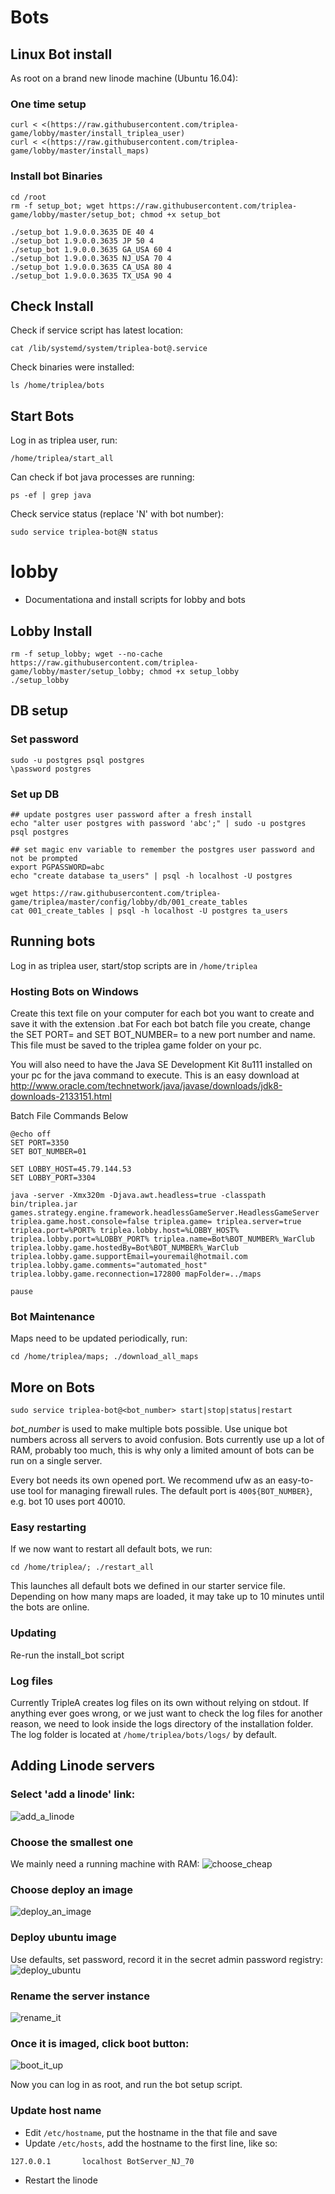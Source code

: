 # Bots

## Linux Bot install

As root on a brand new linode machine (Ubuntu 16.04):

### One time setup
```
curl < <(https://raw.githubusercontent.com/triplea-game/lobby/master/install_triplea_user) 
curl < <(https://raw.githubusercontent.com/triplea-game/lobby/master/install_maps) 
```

### Install bot Binaries
```
cd /root
rm -f setup_bot; wget https://raw.githubusercontent.com/triplea-game/lobby/master/setup_bot; chmod +x setup_bot

./setup_bot 1.9.0.0.3635 DE 40 4
./setup_bot 1.9.0.0.3635 JP 50 4
./setup_bot 1.9.0.0.3635 GA_USA 60 4
./setup_bot 1.9.0.0.3635 NJ_USA 70 4
./setup_bot 1.9.0.0.3635 CA_USA 80 4
./setup_bot 1.9.0.0.3635 TX_USA 90 4
```

## Check Install

Check if service script has latest location:
```
cat /lib/systemd/system/triplea-bot@.service
```

Check binaries were installed:
```
ls /home/triplea/bots
```

## Start Bots

Log in as triplea user, run:
```
/home/triplea/start_all
```

Can check if bot java processes are running:
```
ps -ef | grep java
```

Check service status (replace 'N' with bot number):
```
sudo service triplea-bot@N status
```


# lobby
- Documentationa and install scripts for lobby and bots


## Lobby Install
```
rm -f setup_lobby; wget --no-cache https://raw.githubusercontent.com/triplea-game/lobby/master/setup_lobby; chmod +x setup_lobby
./setup_lobby
```

## DB setup

### Set password
```
sudo -u postgres psql postgres
\password postgres

```

### Set up DB
```
## update postgres user password after a fresh install
echo "alter user postgres with password 'abc';" | sudo -u postgres psql postgres

## set magic env variable to remember the postgres user password and not be prompted
export PGPASSWORD=abc
echo "create database ta_users" | psql -h localhost -U postgres

wget https://raw.githubusercontent.com/triplea-game/triplea/master/config/lobby/db/001_create_tables
cat 001_create_tables | psql -h localhost -U postgres ta_users
```


## Running bots
Log in as triplea user, start/stop scripts are in `/home/triplea`

### Hosting Bots on Windows

Create this text file on your computer for each bot you want to create and save it with the extension .bat
For each bot batch file you create, change the SET PORT= and SET BOT_NUMBER= to a new port number and name. This file must be saved to the triplea game folder on your pc.

You will also need to have the Java SE Development Kit 8u111 installed on your pc for the java command to execute. This is an easy download at http://www.oracle.com/technetwork/java/javase/downloads/jdk8-downloads-2133151.html

Batch File Commands Below
```
@echo off
SET PORT=3350
SET BOT_NUMBER=01

SET LOBBY_HOST=45.79.144.53
SET LOBBY_PORT=3304

java -server -Xmx320m -Djava.awt.headless=true -classpath bin/triplea.jar games.strategy.engine.framework.headlessGameServer.HeadlessGameServer triplea.game.host.console=false triplea.game= triplea.server=true triplea.port=%PORT% triplea.lobby.host=%LOBBY_HOST% triplea.lobby.port=%LOBBY_PORT% triplea.name=Bot%BOT_NUMBER%_WarClub triplea.lobby.game.hostedBy=Bot%BOT_NUMBER%_WarClub triplea.lobby.game.supportEmail=youremail@hotmail.com triplea.lobby.game.comments="automated_host" triplea.lobby.game.reconnection=172800 mapFolder=../maps

pause
```

### Bot Maintenance

Maps need to be updated periodically, run:
```
cd /home/triplea/maps; ./download_all_maps
```

## More on Bots
```
sudo service triplea-bot@<bot_number> start|stop|status|restart
```
_bot_number_ is used to make multiple bots possible. Use unique bot numbers across all servers to avoid confusion. Bots currently use up a lot of RAM, probably too much, this is why only a limited amount of bots can be run on a single server.

Every bot needs its own opened port. We recommend ufw as an easy-to-use tool for managing firewall rules.
The default port is `400${BOT_NUMBER}`, e.g. bot 10 uses port 40010.

### Easy restarting
If we now want to restart all default bots, we run:
```
cd /home/triplea/; ./restart_all
```
This launches all default bots we defined in our starter service file.
Depending on how many maps are loaded, it may take up to 10 minutes until the bots are online.

### Updating

Re-run the install_bot script


### Log files
Currently TripleA creates log files on its own without relying on stdout.
If anything ever goes wrong, or we just want to check the log files for another reason, we need to look inside the logs directory of the installation folder.
The log folder is located at `/home/triplea/bots/logs/` by default.




## Adding Linode servers

### Select 'add a linode' link:
![add_a_linode](https://user-images.githubusercontent.com/12397753/28345142-0ac9347a-6bdd-11e7-84cf-b46028362afa.png)

### Choose the smallest one
We mainly need a running machine with RAM:
![choose_cheap](https://user-images.githubusercontent.com/12397753/28344981-f65df044-6bdb-11e7-88e2-98914c388459.png)

### Choose deploy an image
![deploy_an_image](https://user-images.githubusercontent.com/12397753/28344978-f64d41b8-6bdb-11e7-9f80-9ca93bdab10a.png)

### Deploy ubuntu image
Use defaults, set password, record it in the secret admin password registry:
![deploy_ubuntu](https://user-images.githubusercontent.com/12397753/28344980-f65d685e-6bdb-11e7-8740-b47a26784a27.png)

### Rename the server instance
![rename_it](https://user-images.githubusercontent.com/12397753/28344979-f64e37f8-6bdb-11e7-8161-cdd0c1628a8e.png)

### Once it is imaged, click boot button:
![boot_it_up](https://user-images.githubusercontent.com/12397753/28344977-f6491a34-6bdb-11e7-9b4e-e0545a9469fb.png)

Now you can log in as root, and run the bot setup script. 

### Update host name
- Edit `/etc/hostname`, put the hostname in the that file and save
- Update `/etc/hosts`, add the hostname to the first line, like so:
```
127.0.0.1       localhost BotServer_NJ_70
```
- Restart the linode


